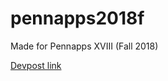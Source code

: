 # pennapps2018f

Made for Pennapps XVIII (Fall 2018)

[Devpost link](https://devpost.com/software/been-there-done-that)
